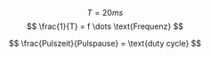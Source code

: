 
$$
T = 20ms 
$$
$$
\frac{1}{T} = f \dots \text{Frequenz}
$$

$$
\frac{Pulszeit}{Pulspause} = \text{duty cycle}
$$


